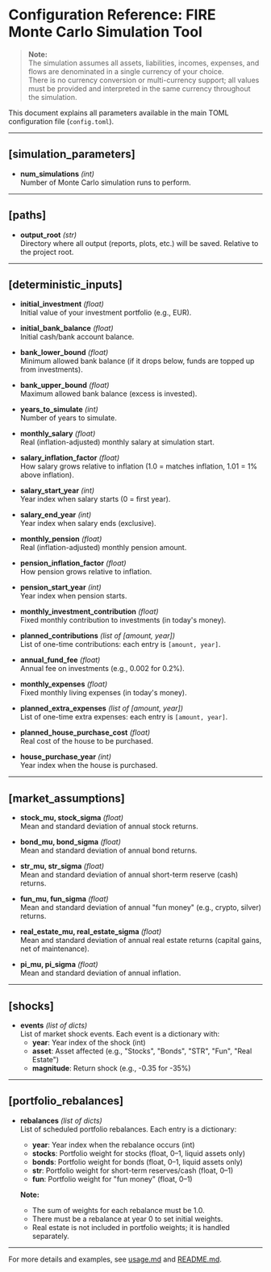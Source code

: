 # Configuration Reference: FIRE Monte Carlo Simulation Tool

> **Note:**  
> The simulation assumes all assets, liabilities, incomes, expenses, and flows are denominated in a
> single currency of your choice.  
> There is no currency conversion or multi-currency support; all values must be provided and
> interpreted in the same currency throughout the simulation.

This document explains all parameters available in the main TOML configuration file (`config.toml`).

---

## [simulation_parameters]

- **num_simulations** _(int)_  
  Number of Monte Carlo simulation runs to perform.

---

## [paths]

- **output_root** _(str)_  
  Directory where all output (reports, plots, etc.) will be saved. Relative to the project root.

---

## [deterministic_inputs]

- **initial_investment** _(float)_  
  Initial value of your investment portfolio (e.g., EUR).

- **initial_bank_balance** _(float)_  
  Initial cash/bank account balance.

- **bank_lower_bound** _(float)_  
  Minimum allowed bank balance (if it drops below, funds are topped up from investments).

- **bank_upper_bound** _(float)_  
  Maximum allowed bank balance (excess is invested).

- **years_to_simulate** _(int)_  
  Number of years to simulate.

- **monthly_salary** _(float)_  
  Real (inflation-adjusted) monthly salary at simulation start.

- **salary_inflation_factor** _(float)_  
  How salary grows relative to inflation (1.0 = matches inflation, 1.01 = 1% above inflation).

- **salary_start_year** _(int)_  
  Year index when salary starts (0 = first year).

- **salary_end_year** _(int)_  
  Year index when salary ends (exclusive).

- **monthly_pension** _(float)_  
  Real (inflation-adjusted) monthly pension amount.

- **pension_inflation_factor** _(float)_  
  How pension grows relative to inflation.

- **pension_start_year** _(int)_  
  Year index when pension starts.

- **monthly_investment_contribution** _(float)_  
  Fixed monthly contribution to investments (in today's money).

- **planned_contributions** _(list of [amount, year])_  
  List of one-time contributions: each entry is `[amount, year]`.

- **annual_fund_fee** _(float)_  
  Annual fee on investments (e.g., 0.002 for 0.2%).

- **monthly_expenses** _(float)_  
  Fixed monthly living expenses (in today's money).

- **planned_extra_expenses** _(list of [amount, year])_  
  List of one-time extra expenses: each entry is `[amount, year]`.

- **planned_house_purchase_cost** _(float)_  
  Real cost of the house to be purchased.

- **house_purchase_year** _(int)_  
  Year index when the house is purchased.

---

## [market_assumptions]

- **stock_mu, stock_sigma** _(float)_  
  Mean and standard deviation of annual stock returns.

- **bond_mu, bond_sigma** _(float)_  
  Mean and standard deviation of annual bond returns.

- **str_mu, str_sigma** _(float)_  
  Mean and standard deviation of annual short-term reserve (cash) returns.

- **fun_mu, fun_sigma** _(float)_  
  Mean and standard deviation of annual "fun money" (e.g., crypto, silver) returns.

- **real_estate_mu, real_estate_sigma** _(float)_  
  Mean and standard deviation of annual real estate returns (capital gains, net of maintenance).

- **pi_mu, pi_sigma** _(float)_  
  Mean and standard deviation of annual inflation.

---

## [shocks]

- **events** _(list of dicts)_  
  List of market shock events. Each event is a dictionary with:
  - **year**: Year index of the shock (int)
  - **asset**: Asset affected (e.g., "Stocks", "Bonds", "STR", "Fun", "Real Estate")
  - **magnitude**: Return shock (e.g., -0.35 for -35%)

---

## [portfolio_rebalances]

- **rebalances** _(list of dicts)_  
  List of scheduled portfolio rebalances. Each entry is a dictionary:

  - **year**: Year index when the rebalance occurs (int)
  - **stocks**: Portfolio weight for stocks (float, 0–1, liquid assets only)
  - **bonds**: Portfolio weight for bonds (float, 0–1, liquid assets only)
  - **str**: Portfolio weight for short-term reserves/cash (float, 0–1)
  - **fun**: Portfolio weight for "fun money" (float, 0–1)

  **Note:**

  - The sum of weights for each rebalance must be 1.0.
  - There must be a rebalance at year 0 to set initial weights.
  - Real estate is not included in portfolio weights; it is handled separately.

---

For more details and examples, see [usage.md](usage.md) and [README.md](../README.md).
